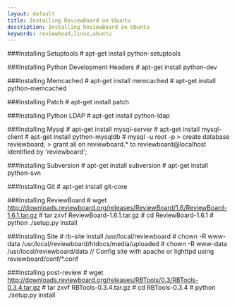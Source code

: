 ```yaml
---
layout: default
title: Installing ReviewBoard on Ubuntu
description: Installing ReviewBoard on Ubuntu
keywords: reviewboad,linux,ubuntu
---
```


###Installing Setuptools
    # apt-get install python-setuptools

###Installing Python Development Headers
    # apt-get install python-dev

###Installing Memcached
    # apt-get install memcached
    # apt-get install python-memcached

###Installing Patch
    # apt-get install patch

###Installing Python LDAP
    # apt-get install python-ldap

###Installing Mysql
    # apt-get install mysql-server
    # apt-get install mysql-client
    # apt-get install python-mysqldb
    # mysql -u root -p
    > create database reviewboard;
    > grant all on reviewboard.* to reviewboard@localhost identified by 'reviewboard';

###Installing Subversion
    # apt-get install subversion 
    # apt-get install python-svn

###Installing Git
    # apt-get install git-core

###Installing ReviewBoard
    # wget http://downloads.reviewboard.org/releases/ReviewBoard/1.6/ReviewBoard-1.6.1.tar.gz
    # tar zxvf ReviewBoard-1.6.1.tar.gz
    # cd ReviewBoard-1.6.1
    # python ./setup.py install

###Installing Site
    # rb-site install /usr/local/reviewboard
    # chown -R www-data /usr/local/reviewboard/htdocs/media/uploaded
    # chown -R www-data /usr/local/reviewboard/data
    // Config site with apache or lighttpd using reviewboard/conf/*.conf

###Installing post-review
    # wget http://downloads.reviewboard.org/releases/RBTools/0.3/RBTools-0.3.4.tar.gz
    # tar zxvf RBTools-0.3.4.tar.gz
    # cd RBTools-0.3.4
    # python ./setup.py install
    
